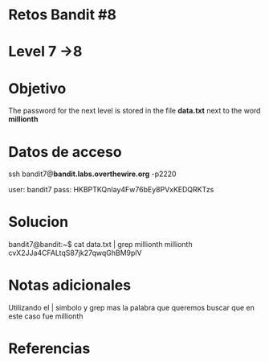 # Retos Bandit  #8
# Level 7 ->8

# Objetivo
The password for the next level is stored in the file **data.txt** next to the word **millionth**

# Datos de acceso
ssh bandit7@**bandit.labs.overthewire.org** -p2220

user: bandit7
pass: HKBPTKQnIay4Fw76bEy8PVxKEDQRKTzs

# Solucion 
bandit7@bandit:~$ cat data.txt | grep millionth
millionth       cvX2JJa4CFALtqS87jk27qwqGhBM9plV

# Notas adicionales
Utilizando el | simbolo y grep mas la palabra que queremos buscar que en este caso fue millionth


# Referencias 
